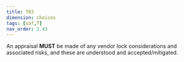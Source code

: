 ```yaml
---
title: T03
dimension: choices
tags: [saf,T]
nav_order: 2.43
---
```



An appraisal **MUST** be made of any vendor lock considerations and associated risks, and these are understood and accepted/mitigated. 